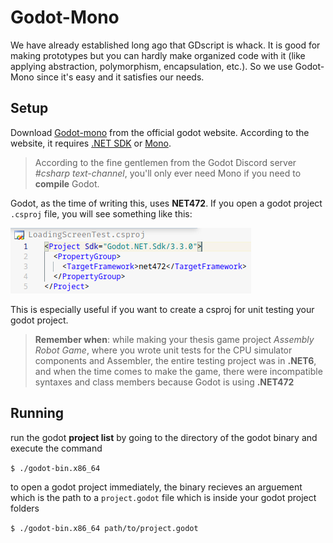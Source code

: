 # Godot-Mono

We have already established long ago that GDscript is whack. It is good for making prototypes but you can hardly make organized code with it (like applying abstraction, polymorphism, encapsulation, etc.). So we use Godot-Mono since it's easy and it satisfies our needs.

## Setup

Download [Godot-mono](https://godotengine.org/download) from the official godot website. According to the website, it requires [.NET SDK](https://archlinux.org/packages/community/x86_64/dotnet-sdk/) or [Mono](https://archlinux.org/packages/extra/x86_64/mono/).

> According to the fine gentlemen from the Godot Discord server *#csharp text-channel*, you'll only ever need Mono if you need to **compile** Godot.

Godot, as the time of writing this, uses **NET472**. If you open a godot project `.csproj` file, you will see something like this:

![image](./.imgs/GodotProj_sln_file.png ".csproj file")

This is especially useful if you want to create a csproj for unit testing your godot project.

> **Remember when**: while making your thesis game project *Assembly Robot Game*, where you wrote unit tests for the CPU simulator components and Assembler, the entire testing project was in **.NET6**, and when the time comes to make the game, there were incompatible syntaxes and class members because Godot is using **.NET472**

## Running
run the godot **project list** by going to the directory of the godot binary and execute the command 

`$ ./godot-bin.x86_64` 

to open a godot project immediately, the binary recieves an arguement which is the path to a `project.godot` file which is inside your godot project folders

`$ ./godot-bin.x86_64 path/to/project.godot`